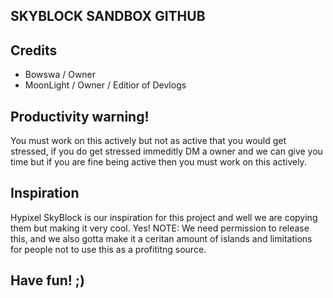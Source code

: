 ## SKYBLOCK SANDBOX GITHUB

## Credits
* Bowswa / Owner
* MoonLight / Owner / Editior of Devlogs

## Productivity warning!
You must work on this actively but not as active that you would get stressed, if you do get stressed immeditly DM a owner and we can give you time but if you are fine being active then you must work on this actively.

## Inspiration
Hypixel SkyBlock is our inspiration for this project and well we are copying them but making it very cool. Yes!
NOTE: We need permission to release this, and we also gotta make it a ceritan amount of islands and limitations for people not to use this as a profititng source.

##  Have fun! ;)
